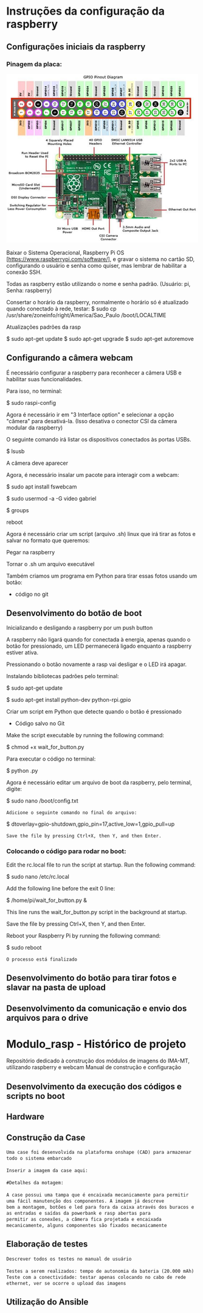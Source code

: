 # Instruções da configuração da raspberry

## Configurações iniciais da raspberry

### Pinagem da placa:

![alt text](https://github.com/matheuscivusp/Modulo_rasp/blob/main/Raspberry-Pi-3-model-B-module-and-pin-out.png)

Baixar o Sistema Operacional, Raspberry Pi OS [https://www.raspberrypi.com/software/], e gravar o sistema no cartão SD, configurando o usuário e senha como quiser, mas lembrar de habilitar a conexão SSH.

Todas as raspberry estão utilizando o nome e senha padrão. (Usuário: pi, Senha: raspberry)

Consertar o horário da raspberry, normalmente o horário só é atualizado quando conectado à rede, testar: 
$ sudo cp /usr/share/zoneinfo/right/America/Sao_Paulo /boot/LOCALTIME

Atualizações padrões da rasp

$ sudo apt-get update
$ sudo apt-get upgrade
$ sudo apt-get autoremove

## Configurando a câmera webcam

É necessário configurar a raspberry para reconhecer a câmera USB e habilitar suas funcionalidades.

Para isso, no terminal:

$ sudo raspi-config

Agora é necessário ir em "3 Interface option" e selecionar a opção "câmera" para desativá-la. (Isso desativa o conector CSI da câmera modular da raspberry)

O seguinte comando irá listar os dispositivos conectados às portas USBs.

$ lsusb

A câmera deve aparecer

Agora, é necessário insalar um pacote para interagir com a webcam:

$ sudo apt install fswebcam

$ sudo usermod -a -G video gabriel

$ groups

reboot

Agora é necessário criar um script (arquivo .sh) linux que irá tirar as fotos e salvar no formato que queremos:

Pegar na raspberry

Tornar o .sh um arquivo executável

Também criamos um programa em Python para tirar essas fotos usando um botão:

- código no git




## Desenvolvimento do botão de boot

Inicializando e desligando a raspberry por um push button

A raspberry não ligará quando for conectada à energia, apenas quando o botão for pressionado, um LED permanecerá ligado enquanto a raspberry estiver ativa.

Pressionando o botão novamente a rasp vai desligar e o LED irá apagar.

Instalando bibliotecas padrões pelo terminal:

$ sudo apt-get update

$ sudo apt-get install python-dev python-rpi.gpio

Criar um script em Python que detecte quando o botão é pressionado

- Código salvo no Git

Make the script executable by running the following command:

$ chmod +x wait_for_button.py

Para executar o código no terminal:

$ python <nome>.py
    
Agora é necessário editar um arquivo de boot da raspberry, pelo terminal, digite:

$ sudo nano /boot/config.txt
    
    Adicione o seguinte comando no final do arquivo:
    
$ dtoverlay=gpio-shutdown,gpio_pin=17,active_low=1,gpio_pull=up
    
    Save the file by pressing Ctrl+X, then Y, and then Enter.
    
    
### Colocando o código para rodar no boot:
    
Edit the rc.local file to run the script at startup. Run the following command:

$ sudo nano /etc/rc.local

Add the following line before the exit 0 line:

$ /home/pi/wait_for_button.py &

This line runs the wait_for_button.py script in the background at startup.

Save the file by pressing Ctrl+X, then Y, and then Enter.

Reboot your Raspberry Pi by running the following command:

$ sudo reboot
    
    O processo está finalizado

## Desenvolvimento do botão para tirar fotos e slavar na pasta de upload
## Desenvolvimento da comunicação e envio dos arquivos para o drive

# Modulo_rasp - Histórico de projeto 
Repositório dedicado à construção dos módulos de imagens do IMA-MT, utilizando raspberry e webcam
Manual de construção e configuração

## Desenvolvimento da execução dos códigos e scripts no boot
## Hardware
## Construção da Case
    
    Uma case foi desenvolvida na plataforma onshape (CAD) para armazenar todo o sistema embarcado
    
    Inserir a imagem da case aqui:
    
    #Detalhes da motagem:
    
    A case possui uma tampa que é encaixada mecanicamente para permitir uma fácil manutenção dos componentes. A imagem já descreve
    bem a montagem, botões e led para fora da caixa através dos buracos e as entradas e saídas da powerbank e rasp abertas para
    permitir as conexões, a câmera fica projetada e encaixada mecanicamente, alguns componentes são fixados mecanicamente
    
    
    
## Elaboração de testes
    
    Descrever todos os testes no manual de usuário
    
    Testes a serem realizados: tempo de autonomia da bateria (20.000 mAh)
    Teste com a conectividade: testar apenas colocando no cabo de rede ethernet, ver se ocorre o upload das imagens
    
## Utilização do Ansible
